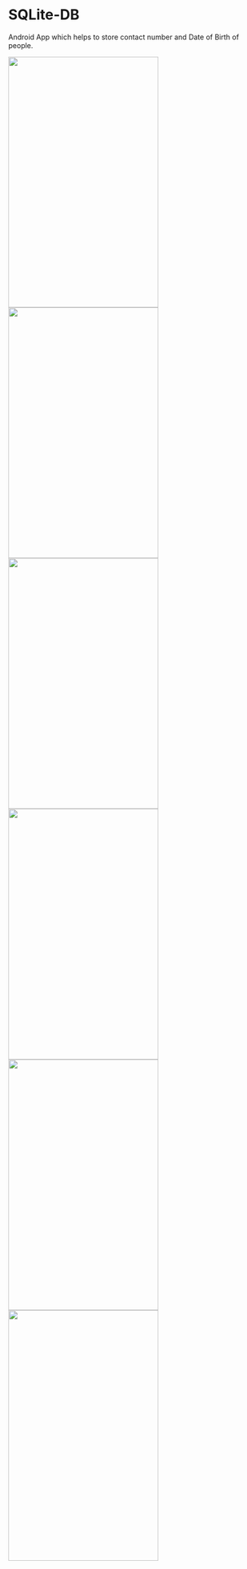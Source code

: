 # SQLite-DB
Android App which helps to store contact number and Date of Birth of people.

<img src="https://user-images.githubusercontent.com/87389299/125673842-59967778-1e53-417d-af66-46c701bf05b1.jpg" width="300" height="500">

<img src="https://user-images.githubusercontent.com/87389299/125673854-02e9aaeb-871a-44d8-8fda-73dbabd7e3aa.jpg" width="300" height="500">

<img src="https://user-images.githubusercontent.com/87389299/125673866-a4a2fc58-d9a2-405a-91f3-97162bfe9faa.jpg" width="300" height="500">

<img src="https://user-images.githubusercontent.com/87389299/125673883-c8d7c86b-55d3-439e-98c8-f3548a32ed35.jpg" width="300" height="500">

<img src="https://user-images.githubusercontent.com/87389299/125673907-06b3feca-dff3-4289-88e8-fc08ddef0c1c.jpg" width="300" height="500">

<img src="https://user-images.githubusercontent.com/87389299/125673925-ea793e5a-a64f-40de-bbca-5a8b8894a05c.jpg" width="300" height="500">
